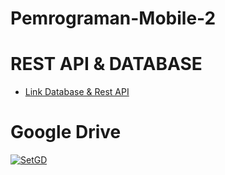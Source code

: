 # Pemrograman-Mobile-2
# REST API & DATABASE

- [Link Database & Rest API](https://drive.google.com/drive/folders/1mFy0oNrb0NOkw3CSwlzLVbIPBe5XSVpA)

# Google Drive 
[![SetGD](https://telegra.ph/file/2e15fd3c22a363947e2df.png)](https://drive.google.com/drive/folders/15t6c9AdVb38gfTL5FdUTld705RAAVkw4)
